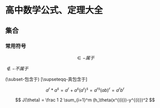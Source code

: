 # 高中数学公式、定理大全
## 集合
### 常用符号
$$
\in-属于
$$

$\notin-不属于$

\(\subset-包含于\)
\[\supseteqq-真包含于\]

```math
a^r*a^s=a^r+a^s
(a^r)^s=a^{rs}
(ab)^r=a^rb^r
```

$$
J(\theta) = \frac 1 2 \sum_{i=1}^m (h_\theta(x^{(i)})-y^{(i)})^2
$$
